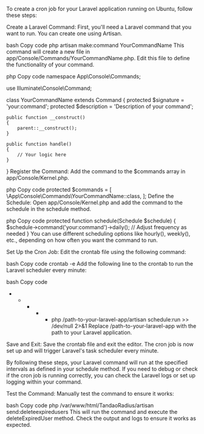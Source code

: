 To create a cron job for your Laravel application running on Ubuntu, follow these steps:

Create a Laravel Command:
First, you'll need a Laravel command that you want to run. You can create one using Artisan.

bash
Copy code
php artisan make:command YourCommandName
This command will create a new file in app/Console/Commands/YourCommandName.php. Edit this file to define the functionality of your command.

php
Copy code
namespace App\Console\Commands;

use Illuminate\Console\Command;

class YourCommandName extends Command
{
    protected $signature = 'your:command';
    protected $description = 'Description of your command';

    public function __construct()
    {
        parent::__construct();
    }

    public function handle()
    {
        // Your logic here
    }
}
Register the Command:
Add the command to the $commands array in app/Console/Kernel.php.

php
Copy code
protected $commands = [
    \App\Console\Commands\YourCommandName::class,
];
Define the Schedule:
Open app/Console/Kernel.php and add the command to the schedule in the schedule method.

php
Copy code
protected function schedule(Schedule $schedule)
{
    $schedule->command('your:command')->daily(); // Adjust frequency as needed
}
You can use different scheduling options like hourly(), weekly(), etc., depending on how often you want the command to run.

Set Up the Cron Job:
Edit the crontab file using the following command:

bash
Copy code
crontab -e
Add the following line to the crontab to run the Laravel scheduler every minute:

bash
Copy code
* * * * * php /path-to-your-laravel-app/artisan schedule:run >> /dev/null 2>&1
Replace /path-to-your-laravel-app with the path to your Laravel application.

Save and Exit:
Save the crontab file and exit the editor. The cron job is now set up and will trigger Laravel's task scheduler every minute.

By following these steps, your Laravel command will run at the specified intervals as defined in your schedule method. If you need to debug or check if the cron job is running correctly, you can check the Laravel logs or set up logging within your command.



Test the Command:
Manually test the command to ensure it works:

bash
Copy code
php /var/www/html/TandaoRadius/artisan send:deleteexpiredusers
This will run the command and execute the deleteExpiredUser method. Check the output and logs to ensure it works as expected.